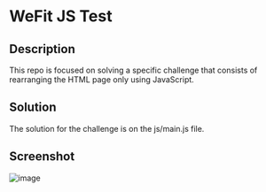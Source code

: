 # WeFit JS Test

## Description
This repo is focused on solving a specific challenge that consists of rearranging the HTML page only using JavaScript.

## Solution
The solution for the challenge is on the js/main.js file.

## Screenshot
![image](https://github.com/palhau/wefit-test-js/assets/40221360/0b984116-923b-4e04-8140-b2e3051c359d)
